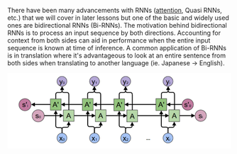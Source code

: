 There have been many advancements with RNNs \([attention](https://www.oreilly.com/ideas/interpretability-via-attentional-and-memory-based-interfaces-using-tensorflow), Quasi RNNs, etc.\) that we will cover in later lessons but one of the basic and widely used ones are bidirectional RNNs \(Bi-RNNs\). The motivation behind bidirectional RNNs is to process an input sequence by both directions. Accounting for context from both sides can aid in performance when the entire input sequence is known at time of inference. A common application of Bi-RNNs is in translation where it's advantageous to look at an entire sentence from both sides when translating to another language \(ie. Japanese → English\).

![](/assets/runnbidirection1.png)



